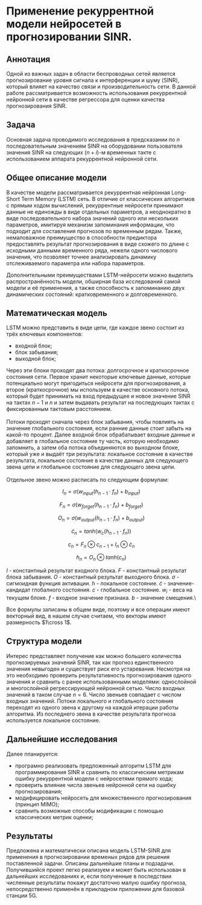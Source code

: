 # Применение рекуррентной модели нейросетей в прогнозировании SINR.

## Аннотация

Одной из важных задач в области беспроводных сетей является прогнозирование уровня сигнала к интерференции и шуму (SINR), который влияет на качество связи и производительность сети. 
В данной работе рассматривается возможность использования рекуррентной нейронной сети в качестве регрессора для оценки качества прогнозирования SINR.

## Задача

Основная задача проводимого исследования в предсказании по $n$ последовательным значениям SINR на оборудовании пользователя значения SINR на следующих $(n+i)$-м временных такте с использованием аппарата рекуррентной нейронной сети.

## Общее описание модели

В качестве модели рассматривается рекуррентная нейронная Long-Short Term Memory (LSTM) сеть. В отличие от классических алгоритмов с прямым ходом вычислений, рекуррентные нейросети принимают данные не единожды в виде отдельных параметров, а неоднократно в виде последовательного набора значений одного или нескольких параметров, имитируя механизм запоминания информации, что подходит для составления прогнозов по временным рядам. Также, немаловажное преимущество в способности предиктора предоставлять результат прогнозирования в виде схожего по длине с исходными данными временного ряда, нежели одного числового значения, что позволяет точнее анализировать динамику отслеживаемого параметра или набора параметров.

Дополнительными преимуществами LSTM-нейросети можно выделить распространённость модели, обширная база исследований самой модели и её применения, а также способность к запоминанию двух динамических состояний: кратковременного и долговременного.

## Математическая модель

LSTM можно представить в виде цепи, где каждое звено состоит из трёх ключевых компонентов:
- входной блок;
- блок забывания;
- выходной блок;

Через эти блоки проходят два потока: долгосрочное и краткосрочное состояния сети. Первое хранит некоторые ключевые данные, которые потенциально могут пригодиться нейросети для прогнозирования, а второе (краткосрочное) мы используем в качестве основного потока, который будет принимать на вход предыдущее и новое значение SINR на тактах $n-1$ и $n$ и затем выдавать результат на последующих тактах с фиксированным тактовым расстоянием. \
\
Потоки проходят сначала через блок забывания, чтобы повлиять на значение глобального состояния, если ранние данные стоит забыть на какой-то процент. Далее входной блок обрабатывает входные данные и добавляет в глобальное состояние ту часть, которую необходимо запомнить, а затем оба потока объединяются во выходном блоке, который уже и выдаёт три результата: локальное состояние в качестве результата, локальное состояние в качестве данных для следующего звена цепи и глобальное состояние для следующего звена цепи. \
\
Отдельное звено можно расписать по следующим формулам:

$$ I_n = \sigma(w_{input}(h_{n-1} \cdot f_n)+b_{input}) $$

$$ F_n = \sigma(w_{forget}(h_{n-1} \cdot f_n)+b_{forget}) $$

$$ O_n = \sigma(w_{output}(h_{n-1} \cdot f_n)+b_{output}) $$

$$ \widetilde{c}_ n = tanh(w_c(h_{n-1} \cdot f_n)) $$

$$ c_n = F_n \otimes c_{n-1} + I_n \otimes \widetilde{c}_n $$

$$ h_n = O_n \otimes tanh(c_n) $$

$I$ - константный результат входного блока.
$F$ - константный результат блока забывания.
$O$ - константный результат выходного блока.
$\sigma$ - сигмоидная функция активации.
$h$ - локальное состояние.
$\widetilde{c}$ - значение-кандидат глобалного состояния.
$c$ - глобальное состояние.
$w_i$ - веса на текущем блоке.
$f$ - входное значение признака.
$b$ - значение смещения.\

Все формулы записаны в общем виде, поэтому и все операции имеют векторный вид, в нашем случае считаем, что векторы имеют размерность $1\cross 1$.

## Структура модели
Интерес представляет получение как можно большего количества прогнозируемых значений SINR, так как прогноз единственного значения невыгоден и существует риск его устаревания. Несмотря на это необходимо проверить результативность прогнозирования одного значения и сравнить с ранее использованными моделями: однослойной и многослойной регрессирующей нейронной сетью. Число входных значений в таком случае $n=6$. Число звеньев совпадает с числом входных значений. Потоки локального и глобального состояния переходят из одного звена к другому на каждой итерации работы алгоритма. Из последнего звена в качестве результата прогноза используется локальное состояние.

## Дальнейшие исследования
Далее планируется:
- програмно реализовать предложенный алгоритм LSTM для программирования SINR и сравнить по классическим метрикам ошибку рекуррентной модели с нейросетями прямого хода;
- проверить влияние числа звеньев нейронной сети на ошибку прогнозирования;
- модифицировать нейросеть для множественного прогнозирования (принцип MIMO);
- сравнить возможные способы модификации с помощью классических метрик оценки;

## Результаты
Предложена и математически описана модель LSTM-SINR для применения в прогнозировании временых рядов для решения поставленной задачи. Описаны дальнейшие планы и подзадачи. Получившийся проект легко реализуем и может быть использован в дальнейших исследованиях и, если полученные в последствии численные результаты покажут достаточно малую ошибку прогноза, непосредственно применён в прикладном приложении для базовой станции 5G.
